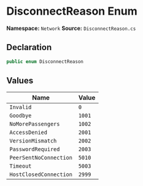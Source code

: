 # DisconnectReason Enum

**Namespace:** `Network`
**Source:** `DisconnectReason.cs`

## Declaration

```csharp
public enum DisconnectReason
```

## Values

| Name | Value |
|------|-------|
| `Invalid` | `0` |
| `Goodbye` | `1001` |
| `NoMorePassengers` | `1002` |
| `AccessDenied` | `2001` |
| `VersionMismatch` | `2002` |
| `PasswordRequired` | `2003` |
| `PeerSentNoConnection` | `5010` |
| `Timeout` | `5003` |
| `HostClosedConnection` | `2999` |

